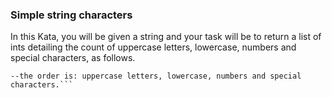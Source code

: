 ### Simple string characters

In this Kata, you will be given a string and your task will be to return a list of ints detailing the count of uppercase letters, lowercase, numbers and special characters, as follows.

```Solve("*'&ABCDabcde12345") = [4,5,5,3]. 
--the order is: uppercase letters, lowercase, numbers and special characters.```